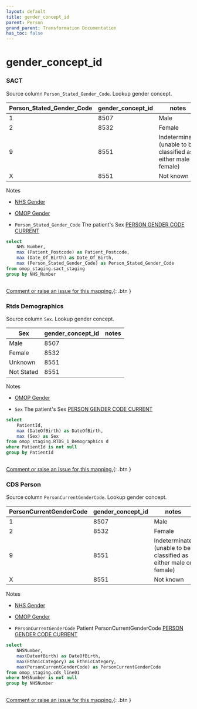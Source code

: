 ```yaml
---
layout: default
title: gender_concept_id
parent: Person
grand_parent: Transformation Documentation
has_toc: false
---
```

# gender_concept_id
### SACT
Source column  `Person_Stated_Gender_Code`.
Lookup gender concept.


|Person_Stated_Gender_Code|gender_concept_id|notes|
|------|-----|-----|
|1|8507|Male|
|2|8532|Female|
|9|8551|Indeterminate (unable to be classified as either male or female)|
|X|8551|Not known|

Notes
* [NHS Gender](https://www.datadictionary.nhs.uk/data_elements/person_stated_gender_code.html)
* [OMOP Gender](https://athena.ohdsi.org/search-terms/terms?conceptClass=Gender&invalidReason=Valid&vocabulary=Gender&page=1&pageSize=50&query=)

* `Person_Stated_Gender_Code` The patient's Sex [PERSON GENDER CODE CURRENT](https://www.datadictionary.nhs.uk/data_elements/person_gender_code_current.html)

```sql
select
	NHS_Number,
	max (Patient_Postcode) as Patient_Postcode,
	max (Date_Of_Birth) as Date_Of_Birth,
	max (Person_Stated_Gender_Code) as Person_Stated_Gender_Code
from omop_staging.sact_staging
group by NHS_Number
	
```


[Comment or raise an issue for this mapping.](https://github.com/answerdigital/oxford-omop-data-mapper/issues/new?title=OMOP%20Person%20table%20gender_concept_id%20field%20SACT%20mapping){: .btn }
### Rtds Demographics
Source column  `Sex`.
Lookup gender concept.


|Sex|gender_concept_id|notes|
|------|-----|-----|
|Male|8507||
|Female|8532||
|Unknown|8551||
|Not Stated|8551||

Notes
* [OMOP Gender](https://athena.ohdsi.org/search-terms/terms?conceptClass=Gender&invalidReason=Valid&vocabulary=Gender&page=1&pageSize=50&query=)

* `Sex` The patient's Sex [PERSON GENDER CODE CURRENT](https://www.datadictionary.nhs.uk/data_elements/person_gender_code_current.html)

```sql
select
	PatientId,
	max (DateOfBirth) as DateOfBirth,
	max (Sex) as Sex
from omop_staging.RTDS_1_Demographics d
where PatientId is not null
group by PatientId
	
```


[Comment or raise an issue for this mapping.](https://github.com/answerdigital/oxford-omop-data-mapper/issues/new?title=OMOP%20Person%20table%20gender_concept_id%20field%20Rtds%20Demographics%20mapping){: .btn }
### CDS Person
Source column  `PersonCurrentGenderCode`.
Lookup gender concept.


|PersonCurrentGenderCode|gender_concept_id|notes|
|------|-----|-----|
|1|8507|Male|
|2|8532|Female|
|9|8551|Indeterminate (unable to be classified as either male or female)|
|X|8551|Not known|

Notes
* [NHS Gender](https://www.datadictionary.nhs.uk/data_elements/person_stated_gender_code.html)
* [OMOP Gender](https://athena.ohdsi.org/search-terms/terms?conceptClass=Gender&invalidReason=Valid&vocabulary=Gender&page=1&pageSize=50&query=)

* `PersonCurrentGenderCode` Patient PersonCurrentGenderCode [PERSON GENDER CODE CURRENT](https://www.datadictionary.nhs.uk/data_elements/person_gender_code_current.html)

```sql
select
	NHSNumber,
	max(DateofBirth) as DateOfBirth,
	max(EthnicCategory) as EthnicCategory,
	max(PersonCurrentGenderCode) as PersonCurrentGenderCode
from omop_staging.cds_line01
where NHSNumber is not null
group by NHSNumber
	
```


[Comment or raise an issue for this mapping.](https://github.com/answerdigital/oxford-omop-data-mapper/issues/new?title=OMOP%20Person%20table%20gender_concept_id%20field%20CDS%20Person%20mapping){: .btn }
